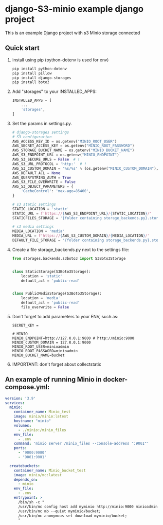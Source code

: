 # django-S3-minio example django project

This is an example Django project with s3 Minio storage connected

## Quick start

1. Install using pip (python-dotenv is used for env)

    ``` bash
    pip install python-dotenv
    pip install pillow
    pip install django-storages
    pip install boto3
    ```
   
2. Add "storages" to your INSTALLED_APPS:

    ``` python
    INSTALLED_APPS = [
        ...
        'storages',
    ]
    ```
   
3. Set the params in settings.py. 

    ``` python
    # django-storages settings
    # S3 configuration
    AWS_ACCESS_KEY_ID = os.getenv("MINIO_ROOT_USER")
    AWS_SECRET_ACCESS_KEY = os.getenv("MINIO_ROOT_PASSWORD")
    AWS_STORAGE_BUCKET_NAME = os.getenv("MINIO_BUCKET_NAME")
    AWS_S3_ENDPOINT_URL = os.getenv("MINIO_ENDPOINT")
    AWS_S3_SECURE_URLS = False  # !
    AWS_S3_URL_PROTOCOL = 'http:'  # !
    AWS_S3_CUSTOM_DOMAIN = '%s/%s' % (os.getenv("MINIO_CUSTOM_DOMAIN"), AWS_STORAGE_BUCKET_NAME)
    AWS_DEFAULT_ACL = None
    AWS_QUERYSTRING_AUTH = True
    AWS_S3_FILE_OVERWRITE = False
    AWS_S3_OBJECT_PARAMETERS = {
        'CacheControl': 'max-age=86400',
    }   
    
    # s3 static settings
    STATIC_LOCATION = 'static'
    STATIC_URL = f'https://{AWS_S3_ENDPOINT_URL}/{STATIC_LOCATION}/'
    STATICFILES_STORAGE = '{folder containing storage_backends.py}.storage_backends.StaticStorage'
    
    # s3 media settings
    MEDIA_LOCATION = 'media'
    MEDIA_URL = f'https://{AWS_S3_CUSTOM_DOMAIN}/{MEDIA_LOCATION}/'
    DEFAULT_FILE_STORAGE = '{folder containing storage_backends.py}.storage_backends.PublicMediaStorage'
    ```
   
4. Create a file storage_backends.py next to the settings file:

    ``` python
    from storages.backends.s3boto3 import S3Boto3Storage


    class StaticStorage(S3Boto3Storage):
        location = 'static'
        default_acl = 'public-read'
    
    
    class PublicMediaStorage(S3Boto3Storage):
        location = 'media'
        default_acl = 'public-read'
        file_overwrite = False
    ```
   
5. Don't forget to add parameters to your ENV, such as:

    ``` env
    SECRET_KEY =

    # MINIO
    MINIO_ENDPOINT=http://127.0.0.1:9000 # http://minio:9000
    MINIO_CUSTOM_DOMAIN = 127.0.0.1:9000
    MINIO_ROOT_USER=minioadmin
    MINIO_ROOT_PASSWORD=minioadmin
    MINIO_BUCKET_NAME=bucket
    ```
   
6. IMPORTANT: don't forget about collectstatic

## An example of running Minio in docker-compose.yml:

``` yml
version: '3.9'
services:
  minio:
    container_name: Minio_test
    image: minio/minio:latest
    hostname: "minio"
    volumes:
      - ./minio:/minio_files
    env_file:
      - .env
    command: 'minio server /minio_files --console-address ":9001"'
    ports:
      - "9000:9000"
      - "9001:9001"

  createbuckets:
    container_name: Minio_bucket_test
    image: minio/mc:latest
    depends_on:
      - minio
    env_file:
      - .env
    entrypoint: >
      /bin/sh -c "
      /usr/bin/mc config host add myminio http://minio:9000 minioadmin minioadmin;
      /usr/bin/mc mb --quiet myminio/bucket;
      /usr/bin/mc anonymous set download myminio/bucket;
      "
```